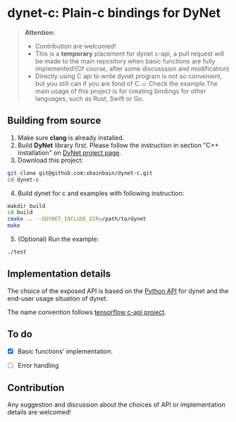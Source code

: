 # dynet-c: Plain-c bindings for DyNet

> **Attention:**
> * Contribution are welcomed!
> * This is a **temporary** placement for dynet c-api, a pull request will be made to the main repository when basic functions are fully implemented!(Of course, after some discusssion and modification)
> * Directly using C api to write dynet program is not so convenient, but you still can if you are fond of C.☺️ Check the example.The main usage of this project is for creating bindings for other languages, such as Rust, Swift or Go.

## Building from source
1. Make sure **clang** is already installed.
2. Build **DyNet** library first. Please follow the instruction in section "C++ installation" on [DyNet project page](https://github.com/clab/dynet).
3. Download this project:
```bash
git clone git@github.com:xbainbain/dynet-c.git
cd dynet-c
```  
4. Build dynet for c and examples with following instruction:
```bash
makdir build
cd build
cmake .. --DDYNET_INCLUDE_DIR=/path/to/dynet
make
```
5. (Optional) Run the example:
```bash
./test
```

## Implementation details
The choice of the exposed API is based on the [Python API](http://dynet.readthedocs.io/en/latest/python_ref.html) for dynet and the end-user usage situation of dynet.

The name convention follows [tensorflow c-api project](https://github.com/tensorflow/tensorflow/tree/master/tensorflow/c).

## To do
- [x] Basic functions' implementation.
- [ ] Error handling


## Contribution
Any suggestion and discussion about the choices of API or implementation details are welcomed!



